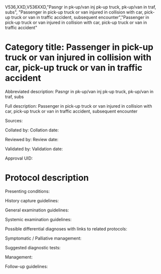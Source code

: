 V536,XXD,V536XXD,"Pasngr in pk-up/van inj pk-up truck, pk-up/van in traf, subs", "Passenger in pick-up truck or van injured in collision with car, pick-up truck or van in traffic accident, subsequent encounter","Passenger in pick-up truck or van injured in collision with car, pick-up truck or van in traffic accident"
# Category title: Passenger in pick-up truck or van injured in collision with car, pick-up truck or van in traffic accident

Abbreviated description: Pasngr in pk-up/van inj pk-up truck, pk-up/van in traf, subs

Full description: Passenger in pick-up truck or van injured in collision with car, pick-up truck or van in traffic accident, subsequent encounter

Sources:

Collated by:
Collation date:

Reviewed by:
Review date:

Validated by:
Validation date:

Approval UID:

# Protocol description

Presenting conditions:

History capture guidelines:

General examination guidelines:

Systemic examination guidelines:

Possible differential diagnoses with links to related protocols:

Symptomatic / Palliative management:

Suggested diagnostic tests:

Management:

Follow-up guidelines:
